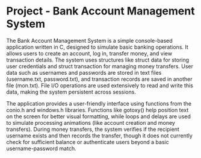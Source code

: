 # Project - Bank Account Management System
<p>The Bank Account Management System is a simple console-based application written in C, designed to simulate basic banking operations. It allows users to create an account, log in, transfer money, and view transaction details. The system uses structures like struct data for storing user credentials and struct transaction for managing money transfers. User data such as usernames and passwords are stored in text files (username.txt, password.txt), and transaction records are saved in another file (mon.txt). File I/O operations are used extensively to read and write this data, making the system persistent across sessions.

The application provides a user-friendly interface using functions from the conio.h and windows.h libraries. Functions like gotoxy() help position text on the screen for better visual formatting, while loops and delays are used to simulate processing animations (like account creation and money transfers). During money transfers, the system verifies if the recipient username exists and then records the transfer, though it does not currently check for sufficient balance or authenticate users beyond a basic username-password match.</p>
